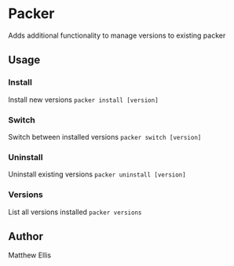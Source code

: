 # Packer

Adds additional functionality to manage versions to existing packer


## Usage

### Install
Install new versions
`packer install [version]`

### Switch
Switch between installed versions
`packer switch [version]`

### Uninstall
Uninstall existing versions
`packer uninstall [version]`

### Versions
List all versions installed
`packer versions`


## Author
Matthew Ellis
